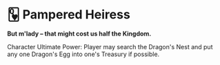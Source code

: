# 🂽 Pampered Heiress

**But m'lady – that might cost us half the Kingdom.**

Character Ultimate Power: Player may search the Dragon's Nest and put any one Dragon's Egg into one's Treasury if possible.
